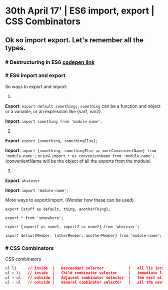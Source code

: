 # 30th April 17' | ES6 import, export | CSS Combinators

## Ok so import export. Let's remember all the types.

### # Destructuring in ES6 [codepen link](http://codepen.io/kumar935/pen/JNNXvL)

### # ES6 import and export

So ways to export and import:


1.

__Export__: `export default something;`. `something` can be a function and object or a variable, or an expression like {var1, var2}.

__Import__: `import something from 'module-name'.`


2.

__Export__: `export {something, somethingElse};`

__Import__: `import {something, somethingElse as moreConvenientName} from 'module-name';` or just `import * as convenientName from 'module-name';` (convenientName will be the object of all the exports from the module)


3.

__Export__: `whatever`

__Import__: `import 'module-name';`


More ways to export/import. (Wonder how these can be used)

`export {stuff as default, thing, anotherThing};`

`export * from 'somewhere';`

`export {import1 as name1, import2 as name2} from 'wherever';`

`import defaultMember, {otherMember, anotherMember} from 'module-name';`

### # CSS Combinators

CSS combinators

```css
ul li     // inside  |   Descendant selector           |   all lis inside the ul
ul > li   // inside  |   Child combinator selector     |   immediate li inside the ul
ul + ul   // outside |   Adjacent combinator selector  |   the next ul after the ul sharing same parent
ul ~ ul   // outside |   General combinator selector   |   all the next uls after the ul sharing same parent
``` 






